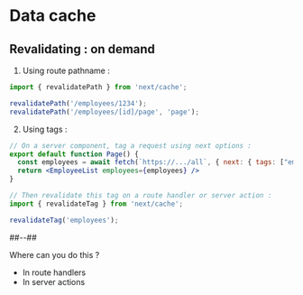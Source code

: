 <!-- .slide: class="two-column with-code" -->

<style>
  .revalidate-45 {
   width: 1500px;
   height: auto;
   margin-top: 2rem!important;
  }


</style>

# Data cache

## Revalidating : on demand

1. Using route pathname :

```js
import { revalidatePath } from 'next/cache';

revalidatePath('/employees/1234');
revalidatePath('/employees/[id]/page', 'page');
```

2. Using tags :

```jsx
// On a server component, tag a request using next options :
export default function Page() {
  const employees = await fetch(`https://.../all`, { next: { tags: ["employees"] } }).then((res) => res.json());
  return <EmployeeList employees={employees} />
}
```

```js
// Then revalidate this tag on a route handler or server action :
import { revalidateTag } from 'next/cache';

revalidateTag('employees');
```

##--##

Where can you do this ?

- In route handlers
- In server actions

